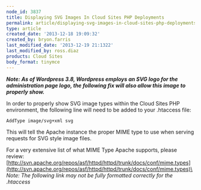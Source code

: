 ```yaml
---
node_id: 3837
title: Displaying SVG Images In Cloud Sites PHP Deployments
permalink: article/displaying-svg-images-in-cloud-sites-php-deployments
type: article
created_date: '2013-12-18 19:09:32'
created_by: bryon.farris
last_modified_date: '2013-12-19 21:1322'
last_modified_by: ross.diaz
products: Cloud Sites
body_format: tinymce
---
```


***Note: As of Wordpress 3.8, Wordpress employs an SVG logo for the
administration page logo, the following fix will also allow this image
to properly show.***

In order to properly show SVG image types within the Cloud Sites PHP
environment, the following line will need to be added to your .htaccess
file:

`AddType image/svg+xml svg`

This will tell the Apache instance the proper MIME type to use when
serving requests for SVG style image files.

For a very extensive list of what MIME Type Apache supports, please
review:\
[http://svn.apache.org/repos/asf/httpd/httpd/trunk/docs/conf/mime.types](http://svn.apache.org/repos/asf/httpd/httpd/trunk/docs/conf/mime.types)\
\
*Note: The following link may not be fully formatted correctly for the
.htaccess*

 

